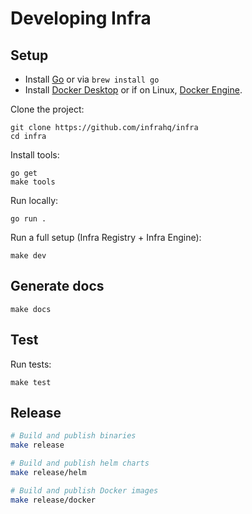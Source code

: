 # Developing Infra

## Setup

* Install [Go](https://golang.org/doc/install) or via `brew install go`
* Install [Docker Desktop](https://www.docker.com/products/docker-desktop) or if on Linux, [Docker Engine](https://docs.docker.com/engine/install/).

Clone the project:

```
git clone https://github.com/infrahq/infra
cd infra
```

Install tools:

```
go get
make tools
```

Run locally:

```
go run .
```

Run a full setup (Infra Registry + Infra Engine):

```
make dev
```

## Generate docs

```
make docs
```

## Test

Run tests:

```
make test
```

## Release

```bash
# Build and publish binaries
make release

# Build and publish helm charts
make release/helm

# Build and publish Docker images
make release/docker
```
